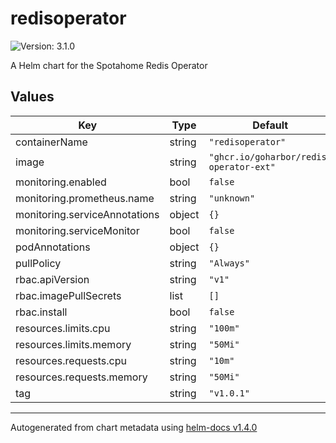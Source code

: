 # redisoperator

![Version: 3.1.0](https://img.shields.io/badge/Version-3.1.0-informational?style=flat-square)

A Helm chart for the Spotahome Redis Operator

## Values

| Key | Type | Default | Description |
|-----|------|---------|-------------|
| containerName | string | `"redisoperator"` |  |
| image | string | `"ghcr.io/goharbor/redis-operator-ext"` |  |
| monitoring.enabled | bool | `false` |  |
| monitoring.prometheus.name | string | `"unknown"` |  |
| monitoring.serviceAnnotations | object | `{}` |  |
| monitoring.serviceMonitor | bool | `false` |  |
| podAnnotations | object | `{}` |  |
| pullPolicy | string | `"Always"` |  |
| rbac.apiVersion | string | `"v1"` |  |
| rbac.imagePullSecrets | list | `[]` |  |
| rbac.install | bool | `false` |  |
| resources.limits.cpu | string | `"100m"` |  |
| resources.limits.memory | string | `"50Mi"` |  |
| resources.requests.cpu | string | `"10m"` |  |
| resources.requests.memory | string | `"50Mi"` |  |
| tag | string | `"v1.0.1"` |  |

----------------------------------------------
Autogenerated from chart metadata using [helm-docs v1.4.0](https://github.com/norwoodj/helm-docs/releases/v1.4.0)
